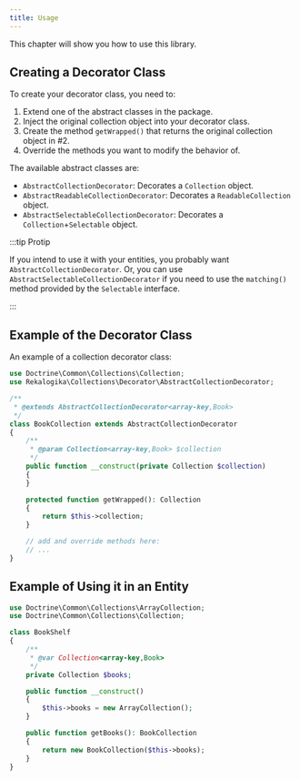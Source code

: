 ```yaml
---
title: Usage
---
```


This chapter will show you how to use this library.

## Creating a Decorator Class

To create your decorator class, you need to:

1. Extend one of the abstract classes in the package.
2. Inject the original collection object into your decorator class.
3. Create the method `getWrapped()` that returns the original collection object
   in #2.
4. Override the methods you want to modify the behavior of.

The available abstract classes are:

* `AbstractCollectionDecorator`: Decorates a `Collection` object.
* `AbstractReadableCollectionDecorator`: Decorates a `ReadableCollection`
  object.
* `AbstractSelectableCollectionDecorator`: Decorates a `Collection`+`Selectable`
  object.

:::tip Protip

If you intend to use it with your entities, you probably want
`AbstractCollectionDecorator`. Or, you can use
`AbstractSelectableCollectionDecorator` if you need to use the `matching()`
method provided by the `Selectable` interface.

:::

## Example of the Decorator Class

An example of a collection decorator class:

```php
use Doctrine\Common\Collections\Collection;
use Rekalogika\Collections\Decorator\AbstractCollectionDecorator;

/**
 * @extends AbstractCollectionDecorator<array-key,Book>
 */
class BookCollection extends AbstractCollectionDecorator
{
    /**
     * @param Collection<array-key,Book> $collection
     */
    public function __construct(private Collection $collection)
    {
    }

    protected function getWrapped(): Collection
    {
        return $this->collection;
    }

    // add and override methods here:
    // ...
}
```

## Example of Using it in an Entity

```php
use Doctrine\Common\Collections\ArrayCollection;
use Doctrine\Common\Collections\Collection;

class BookShelf
{
    /**
     * @var Collection<array-key,Book>
     */
    private Collection $books;

    public function __construct()
    {
        $this->books = new ArrayCollection();
    }

    public function getBooks(): BookCollection
    {
        return new BookCollection($this->books);
    }
}
```